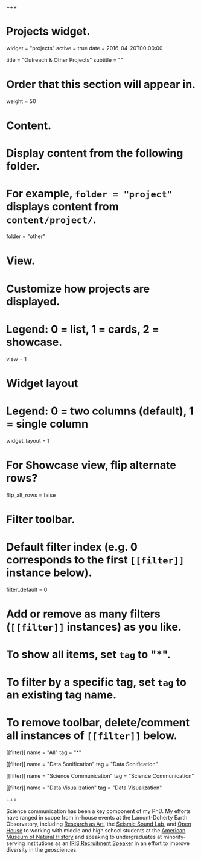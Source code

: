 +++
# Projects widget.
widget = "projects"
active = true
date = 2016-04-20T00:00:00

title = "Outreach & Other Projects"
subtitle = ""

# Order that this section will appear in.
weight = 50

# Content.
# Display content from the following folder.
# For example, `folder = "project"` displays content from `content/project/`.
folder = "other"

# View.
# Customize how projects are displayed.
# Legend: 0 = list, 1 = cards, 2 = showcase.
view = 1

# Widget layout
# Legend: 0 = two columns (default), 1 = single column
widget_layout = 1

# For Showcase view, flip alternate rows?
flip_alt_rows = false

# Filter toolbar.

# Default filter index (e.g. 0 corresponds to the first `[[filter]]` instance below).
filter_default = 0

# Add or remove as many filters (`[[filter]]` instances) as you like.
# To show all items, set `tag` to "*".
# To filter by a specific tag, set `tag` to an existing tag name.
# To remove toolbar, delete/comment all instances of `[[filter]]` below.
 [[filter]]
   name = "All"
   tag = "*"

 [[filter]]
   name = "Data Sonification"
   tag = "Data Sonification"

 [[filter]]
   name = "Science Communication"
   tag = "Science Communication"
   
 [[filter]]
   name = "Data Visualization"
   tag = "Data Visualization"

+++

Science communication has been a key component of my PhD. My efforts have ranged in scope from in-house events at the Lamont-Doherty Earth Observatory, including [Research as Art](https://researchasart.wordpress.com/), the [Seismic Sound Lab](http://www.seismicsoundlab.org/), and [Open House](https://openhouse.ldeo.columbia.edu/) to working with middle and high school students at the [American Museum of Natural History](https://www.amnh.org/) and speaking to undergraduates at minority-serving institutions as an [IRIS Recruitment Speaker](https://www.iris.edu/hq/internship/recruitment) in an effort to improve diversity in the geosciences.
<br/><br/>

